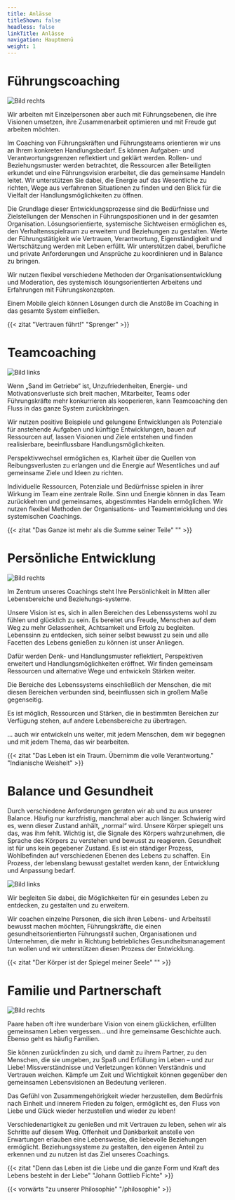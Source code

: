 ```yaml
---
title: Anlässe
titleShown: false
headless: false
linkTitle: Anlässe
navigation: Hauptmenü
weight: 1
---
```


# Führungscoaching

![Bild rechts](https://dummyimage.com/600x400/DEE/000)

Wir arbeiten mit Einzelpersonen aber auch mit Führungsebenen, die ihre Visionen umsetzen, ihre Zusammenarbeit optimieren und mit Freude gut arbeiten möchten.

Im Coaching von Führungskräften und Führungsteams orientieren wir uns an Ihrem konkreten Handlungsbedarf. Es können Aufgaben- und Verantwortungsgrenzen reflektiert und geklärt werden. Rollen- und Beziehungsmuster werden betrachtet, die Ressourcen aller Beteiligten erkundet und eine Führungsvision erarbeitet, die das gemeinsame Handeln leitet. Wir unterstützen Sie dabei, die Energie auf das Wesentliche zu richten, Wege aus verfahrenen Situationen zu finden und den Blick für die Vielfalt der Handlungsmöglichkeiten zu öffnen.

Die Grundlage dieser Entwicklungsprozesse sind die Bedürfnisse und Zielstellungen der Menschen in Führungspositionen und in der gesamten Organisation. Lösungsorientierte, systemische Sichtweisen ermöglichen es, den Verhaltensspielraum zu erweitern und Beziehungen zu gestalten. Werte der Führungstätigkeit wie Vertrauen, Verantwortung, Eigenständigkeit und Wertschätzung werden mit Leben erfüllt. Wir unterstützen dabei, berufliche und private Anforderungen und Ansprüche zu koordinieren und in Balance zu bringen.

Wir nutzen flexibel verschiedene Methoden der Organisationsentwicklung und Moderation, des systemisch lösungsorientierten Arbeitens und Erfahrungen mit Führungskonzepten.

Einem Mobile gleich können Lösungen durch die Anstöße im Coaching in das gesamte System einfließen.

{{< zitat "Vertrauen führt!" "Sprenger" >}}

# Teamcoaching

![Bild links](https://dummyimage.com/600x400/DEE/000)

Wenn „Sand im Getriebe“ ist, Unzufriedenheiten, Energie- und Motivationsverluste sich breit machen, Mitarbeiter, Teams oder Führungskräfte mehr konkurrieren als kooperieren, kann Teamcoaching den Fluss in das ganze System zurückbringen.

Wir nutzen positive Beispiele und gelungene Entwicklungen als Potenziale für anstehende Aufgaben und künftige Entwicklungen, bauen auf Ressourcen auf, lassen Visionen und Ziele entstehen und finden realisierbare, beeinflussbare Handlungsmöglichkeiten.

Perspektivwechsel ermöglichen es, Klarheit über die Quellen von Reibungsverlusten zu erlangen und die Energie auf Wesentliches und auf gemeinsame Ziele und Ideen zu richten.

Individuelle Ressourcen, Potenziale und Bedürfnisse spielen in ihrer Wirkung im Team eine zentrale Rolle. Sinn und Energie können in das Team zurückkehren und gemeinsames, abgestimmtes Handeln ermöglichen.
Wir nutzen flexibel Methoden der Organisations- und Teamentwicklung und des systemischen Coachings.

{{< zitat "Das Ganze ist mehr als die Summe seiner Teile" "" >}}

# Persönliche Entwicklung

![Bild rechts](https://dummyimage.com/600x650/DEE/000)

Im Zentrum unseres Coachings steht Ihre Persönlichkeit in Mitten aller Lebensbereiche und Beziehungs-systeme.

Unsere Vision ist es, sich in allen Bereichen des Lebenssystems wohl zu fühlen und glücklich zu sein. Es bereitet uns Freude, Menschen auf dem Weg zu mehr Gelassenheit, Achtsamkeit und Erfolg zu begleiten. Lebenssinn zu entdecken, sich seiner selbst bewusst zu sein und alle Facetten des Lebens genießen zu können ist unser Anliegen.

Dafür werden Denk- und Handlungsmuster reflektiert, Perspektiven erweitert und Handlungsmöglichkeiten eröffnet. Wir finden gemeinsam Ressourcen und alternative Wege und entwickeln Stärken weiter.

Die Bereiche des Lebenssystems einschließlich der Menschen, die mit diesen Bereichen verbunden sind, beeinflussen sich in großem Maße gegenseitig.

Es ist möglich, Ressourcen und Stärken, die in bestimmten Bereichen zur Verfügung stehen, auf andere Lebensbereiche zu übertragen.

... auch wir entwickeln uns weiter, mit jedem Menschen, dem wir begegnen und mit jedem Thema, das wir bearbeiten.

{{< zitat "Das Leben ist ein Traum. Übernimm die volle Verantwortung." "Indianische Weisheit" >}}

# Balance und Gesundheit

Durch verschiedene Anforderungen geraten wir ab und zu aus unserer Balance. Häufig nur kurzfristig, manchmal aber auch länger. Schwierig wird es, wenn dieser Zustand anhält, „normal“ wird. Unsere Körper spiegelt uns das, was ihm fehlt. Wichtig ist, die Signale des Körpers wahrzunehmen, die Sprache des Körpers zu verstehen und bewusst zu reagieren. Gesundheit ist für uns kein gegebener Zustand. Es ist ein ständiger Prozess, Wohlbefinden auf verschiedenen Ebenen des Lebens zu schaffen. Ein Prozess, der lebenslang bewusst gestaltet werden kann, der Entwicklung und Anpassung bedarf.

![Bild links](https://dummyimage.com/600x260/DEE/000)

Wir begleiten Sie dabei, die Möglichkeiten für ein gesundes Leben zu entdecken, zu gestalten und zu erweitern.

Wir coachen einzelne Personen, die sich ihren Lebens- und Arbeitsstil bewusst machen möchten, Führungskräfte, die einen gesundheitsorientierten Führungsstil suchen, Organisationen und Unternehmen, die mehr in Richtung betriebliches Gesundheitsmanagement tun wollen und wir unterstützen diesen Prozess der Entwicklung.

{{< zitat "Der Körper ist der Spiegel meiner Seele" "" >}}

# Familie und Partnerschaft

![Bild rechts](https://dummyimage.com/600x400/DEE/000)

Paare haben oft ihre wunderbare Vision von einem glücklichen, erfüllten gemeinsamen Leben vergessen... und ihre gemeinsame Geschichte auch. Ebenso geht es häufig Familien.

Sie können zurückfinden zu sich, und damit zu ihrem Partner, zu den Menschen, die sie umgeben, zu Spaß und Erfüllung im Leben – und zur Liebe! Missverständnisse und Verletzungen können Verständnis und Vertrauen weichen. Kämpfe um Zeit und Wichtigkeit können gegenüber den gemeinsamen Lebensvisionen an Bedeutung verlieren.

Das Gefühl von Zusammengehörigkeit wieder herzustellen, dem Bedürfnis nach Einheit und innerem Frieden zu folgen, ermöglicht es, den Fluss von Liebe und Glück wieder herzustellen und wieder zu leben!

Verschiedenartigkeit zu genießen und mit Vertrauen zu leben, sehen wir als Schritte auf diesem Weg. Offenheit und Dankbarkeit anstelle von Erwartungen erlauben eine Lebensweise, die liebevolle Beziehungen ermöglicht. Beziehungssysteme zu gestalten, den eigenen Anteil zu erkennen und zu nutzen ist das Ziel unseres Coachings.

{{< zitat "Denn das Leben ist die Liebe und die ganze Form und Kraft des Lebens besteht in der Liebe" "Johann Gottlieb Fichte" >}}

{{< vorwärts "zu unserer Philosophie" "/philosophie" >}}
